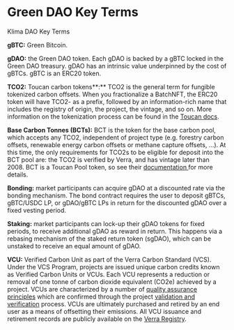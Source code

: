 # Green DAO Key Terms

Klima DAO Key Terms

**gBTC:** Green Bitcoin.

**gDAO:** the Green DAO token. Each gDAO is backed by a gBTC locked in the Green DAO treasury. gDAO has an intrinsic value underpinned by the cost of gBTCs. gBTC is an ERC20 token.

**TCO2:** Toucan carbon tokens**:** TCO2 is the general term for fungible tokenized carbon offsets. When you fractionalize a BatchNFT, the ERC20 token will have TCO2- as a prefix, followed by an information-rich name that includes the registry of origin, the project, the vintage, and so on. More information on the tokenization process can be found in the [Toucan docs](https://docs.toucan.earth/protocol/).

**Base Carbon Tonnes (BCTs):** BCT is the token for the base carbon pool, which accepts any TCO2, independent of project type (e.g. forestry carbon offsets, renewable energy carbon offsets or methane capture offsets, ...). At this time, the only requirements for TCO2s to be eligible for deposit into the BCT pool are: the TCO2 is verified by Verra, and has vintage later than 2008. BCT is a Toucan Pool token, so see their [documentation ](https://docs.toucan.earth/protocol/pool/pools)for more details.

**Bonding:** market participants can acquire gDAO at a discounted rate via the bonding mechanism. The bond contract requires the user to deposit gBTCs, gBTC/USDC LP, or gDAO/gBTC LPs in return for the discounted gDAO over a fixed vesting period.

**Staking:** market participants can lock-up their gDAO tokens for fixed periods, to receive additional gDAO as reward in return. This happens via a rebasing mechanism of the staked return token (sgDAO), which can be unstaked to receive an equal amount of gDAO.

**VCU:** Verified Carbon Unit as part of the Verra Carbon Standard (VCS). Under the VCS Program, projects are issued unique carbon credits known as Verified Carbon Units or VCUs. Each VCU represents a reduction or removal of one tonne of carbon dioxide equivalent (CO2e) achieved by a project. VCUs are characterized by a number of [quality assurance principles](https://verra.org/project/vcs-quality-assurance-principles/) which are confirmed through the project [validation and verification](https://verra.org/project/vcs-program/validation-verification/) process. VCUs are ultimately purchased and retired by an end user as a means of offsetting their emissions. All VCU issuance and retirement records are publicly available on the [Verra Registry](https://registry.verra.org).
